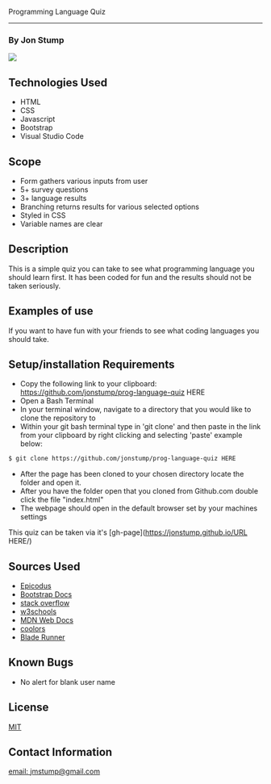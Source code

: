 Programming Language Quiz
<hr>

### By Jon Stump
<img align="center" src="https://avatars2.githubusercontent.com/u/59323850?s=460&u=372c7d529b7379408ae54491ab3449b6e2f4d94d&v=4">

## Technologies Used
* HTML
* CSS
* Javascript
* Bootstrap
* Visual Studio Code

## Scope
* Form gathers various inputs from user
* 5+ survey questions
* 3+ language results
* Branching returns results for various selected options
* Styled in CSS
* Variable names are clear

## Description

This is a simple quiz you can take to see what programming language you should learn first. It has been coded for fun and the results should not be taken seriously.

## Examples of use

If you want to have fun with your friends to see what coding languages you should take.

## Setup/installation Requirements

* Copy the following link to your clipboard: https://github.com/jonstump/prog-language-quiz HERE
* Open a Bash Terminal
* In your terminal window, navigate to a directory that you would like to clone the repository to
* Within your git bash terminal type in 'git clone' and then paste in the link from your clipboard by right clicking and selecting 'paste' example below:
```bash
$ git clone https://github.com/jonstump/prog-language-quiz HERE
```
* After the page has been cloned to your chosen directory locate the folder and open it.
* After you have the folder open that you cloned from Github.com double click the file "index.html"
* The webpage should open in the default browser set by your machines settings

This quiz can be taken via it's [gh-page](https://jonstump.github.io/URL HERE/)

## Sources Used
* [Epicodus](https://www.epicodus.com/)
* [Bootstrap Docs](https://getbootstrap.com/)
* [stack overflow](https://stackoverflow.com/)
* [w3schools](https://www.w3schools.com/)
* [MDN Web Docs](https://developer.mozilla.org/en-US/)
* [coolors](https://coolors.co/)
* [Blade Runner](https://www.imdb.com/title/tt0083658/)

## Known Bugs
* No alert for blank user name

## License
[MIT](https://mit-license.org/)

## Contact Information
[email: jmstump@gmail.com](mailto:jmstump@gmail.com)